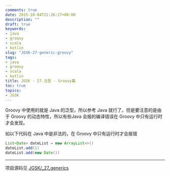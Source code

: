 ```yaml
---
comments: true
date: 2015-10-04T21:26:27+08:00
description: ""
draft: true
keywords:
- java
- groovy
- scala
- kotlin
slug: "JGSK-27-generic-groovy"
tags:
- java
- groovy
- scala
- kotlin
title: JGSK - 27.泛型 - Groovy篇
toc: true
topics:
- JGSK
---
```


Groovy 中使用的就是 Java 的泛型，所以参考 Java 就行了。但是要注意的是由于 Groovy 的动态特性，所以有些Java 会报的编译错误在 Groovy 中只有运行时才会发现。

如以下代码在 Java 中是非法的，在 Groovy 中只有运行时才会报错

```groovy
List<Date> dateList = new ArrayList<>()
dateList.add(1)
dateList.add(new Date())
```

---

项目源码见 [JGSK/_27_generics](https://github.com/SidneyXu/JGSK)



